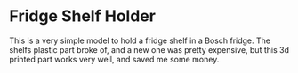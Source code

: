 # Fridge Shelf Holder

This is a very simple model to hold a fridge shelf in a Bosch fridge. The shelfs plastic part broke of, and a new one was pretty expensive, but this 3d printed part works very well, and saved me some money.